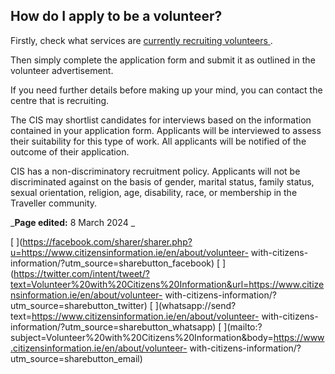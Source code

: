##  How do I apply to be a volunteer?

Firstly, check what services are [ currently recruiting volunteers
](https://www.citizensinformationboard.ie/en/news/vacancies.html) .

Then simply complete the application form and submit it as outlined in the
volunteer advertisement.

If you need further details before making up your mind, you can contact the
centre that is recruiting.

The CIS may shortlist candidates for interviews based on the information
contained in your application form. Applicants will be interviewed to assess
their suitability for this type of work. All applicants will be notified of
the outcome of their application.

CIS has a non-discriminatory recruitment policy. Applicants will not be
discriminated against on the basis of gender, marital status, family status,
sexual orientation, religion, age, disability, race, or membership in the
Traveller community.

_**Page edited:** 8 March 2024 _

[
](https://facebook.com/sharer/sharer.php?u=https://www.citizensinformation.ie/en/about/volunteer-
with-citizens-information/?utm_source=sharebutton_facebook) [
](https://twitter.com/intent/tweet/?text=Volunteer%20with%20Citizens%20Information&url=https://www.citizensinformation.ie/en/about/volunteer-
with-citizens-information/?utm_source=sharebutton_twitter) [
](whatsapp://send?text=https://www.citizensinformation.ie/en/about/volunteer-
with-citizens-information/?utm_source=sharebutton_whatsapp) [
](mailto:?subject=Volunteer%20with%20Citizens%20Information&body=https://www.citizensinformation.ie/en/about/volunteer-
with-citizens-information/?utm_source=sharebutton_email) [
](javascript:void\(0\))
